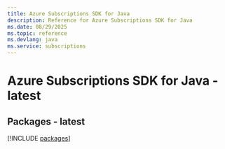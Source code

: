 ```yaml
---
title: Azure Subscriptions SDK for Java
description: Reference for Azure Subscriptions SDK for Java
ms.date: 08/29/2025
ms.topic: reference
ms.devlang: java
ms.service: subscriptions
---
```

# Azure Subscriptions SDK for Java - latest
## Packages - latest
[!INCLUDE [packages](subscriptions-index.md)]